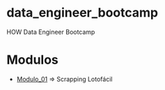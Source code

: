 # data_engineer_bootcamp
HOW Data Engineer Bootcamp

# Modulos

- [Modulo_01](Modulo_01) => Scrapping Lotofácil

